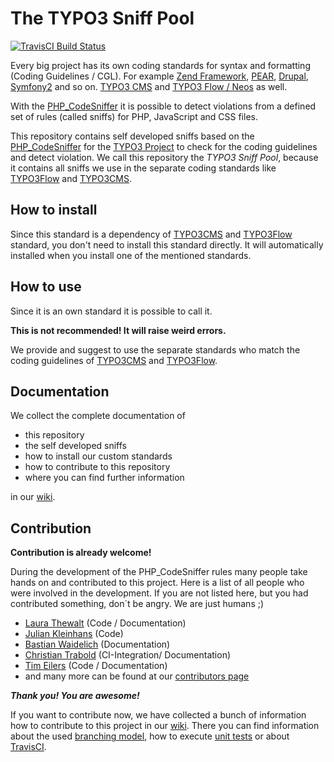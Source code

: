 # The TYPO3 Sniff Pool

[![TravisCI Build Status](https://travis-ci.org/typo3-ci/TYPO3SniffPool.svg?branch=develop)](https://travis-ci.org/typo3-ci/TYPO3SniffPool)

Every big project has its own coding standards for syntax and formatting (Coding Guidelines / CGL). For example [Zend Framework](http://framework.zend.com/manual/en/coding-standard.html), [PEAR](http://pear.php.net/manual/en/standards.php), [Drupal](http://drupal.org/coding-standards), [Symfony2](http://symfony.com/doc/current/contributing/code/standards.html) and so on. [TYPO3 CMS](http://docs.typo3.org/typo3cms/CodingGuidelinesReference/) and [TYPO3 Flow / Neos](http://docs.typo3.org/flow/TYPO3FlowDocumentation/TheDefinitiveGuide/PartV/CodingGuideLines/Index.html) as well.

With the [PHP_CodeSniffer](https://github.com/squizlabs/PHP_CodeSniffer) it is possible to detect violations from a defined set of rules (called sniffs) for PHP, JavaScript and CSS files.

This repository contains self developed sniffs based on the [PHP_CodeSniffer](https://github.com/squizlabs/PHP_CodeSniffer) for the [TYPO3 Project](http://typo3.org/) to check for the coding guidelines and detect violation.
We call this repository the _TYPO3 Sniff Pool_, because it contains all sniffs we use in the separate coding standards like [TYPO3Flow](https://github.com/typo3-ci/TYPO3Flow) and [TYPO3CMS](https://github.com/typo3-ci/TYPO3CMS).

## How to install

Since this standard is a dependency of [TYPO3CMS](https://github.com/typo3-ci/TYPO3CMS) and [TYPO3Flow](https://github.com/typo3-ci/TYPO3Flow) standard, you don't need to install this standard directly. It will automatically installed when you install one of the mentioned standards. 

## How to use

Since it is an own standard it is possible to call it. 

**This is not recommended! It will raise weird errors.**

We provide and suggest to use the separate standards who match the coding guidelines of [TYPO3CMS](https://github.com/typo3-ci/TYPO3CMS) and [TYPO3Flow](https://github.com/typo3-ci/TYPO3Flow).

## Documentation

We collect the complete documentation of 
* this repository
* the self developed sniffs
* how to install our custom standards
* how to contribute to this repository
* where you can find further information 

in our [wiki](https://github.com/typo3-ci/TYPO3SniffPool/wiki).

## Contribution

**Contribution is already welcome!**

During the development of the PHP_CodeSniffer rules many people take hands on and contributed to this project. Here is a list of all people who were involved in the development. If you are not listed here, but you had contributed something, don`t be angry. We are just humans ;)

* [Laura Thewalt](http://forge.typo3.org/users/4267) (Code / Documentation)
* [Julian Kleinhans](http://forge.typo3.org/users/47) (Code)
* [Bastian Waidelich](http://forge.typo3.org/users/61) (Documentation)
* [Christian Trabold](http://forge.typo3.org/users/599) (CI-Integration/ Documentation)
* [Tim Eilers](http://forge.typo3.org/users/20>) (Code / Documentation)
* and many more can be found at our [contributors page](https://github.com/typo3-ci/TYPO3SniffPool/graphs/contributors)

***Thank you! You are awesome!***

If you want to contribute now, we have collected a bunch of information how to contribute to this project in our [wiki](https://github.com/typo3-ci/TYPO3SniffPool/wiki#contribute). There you can find information about the used [branching model](https://github.com/typo3-ci/TYPO3SniffPool/wiki/Branching-model), how to execute [unit tests](https://github.com/typo3-ci/TYPO3SniffPool/wiki/Unit-tests) or about [TravisCI](https://github.com/typo3-ci/TYPO3SniffPool/wiki/TravisCI).
